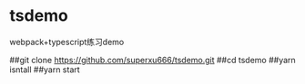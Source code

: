 # tsdemo
webpack+typescript练习demo

##git clone https://github.com/superxu666/tsdemo.git
##cd tsdemo
##yarn isntall
##yarn start
